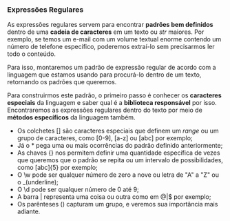 ### Expressões Regulares

As expressões regulares servem para encontrar **padrões bem definidos** dentro de uma **cadeia de caracteres** em um texto ou *str* maiores. Por exemplo, se temos um e-mail com um volume textual enorme contendo um número de telefone específico, poderemos extraí-lo sem precisarmos ler todo o conteúdo.

Para isso, montaremos um padrão de expressão regular de acordo com a linguagem que estamos usando para procurá-lo dentro de um texto, retornando os padrões que queremos.

Para construirmos este padrão, o primeiro passo é conhecer os **caracteres especiais** da linguagem e saber qual é a **biblioteca responsável** por isso. Encontraremos as expressões regulares dentro do texto por meio de **métodos específicos** da linguagem também.

- Os colchetes [] são caracteres especiais que definem um *range* ou um grupo de caracteres, como [0-9], [a-z] ou [abc] por exemplo;
- Já o * pega uma ou mais ocorrências do padrão definido anteriormente;
- As chaves {} nos permitem definir uma quantidade específica de vezes que queremos que o padrão se repita ou um intervalo de possibilidades, como [abc]{5} por exemplo;
- O \w pode ser qualquer número de zero a nove ou letra de "A" a "Z" ou o _(underline);
- O \d pode ser qualquer número de 0 até 9;
- A barra | representa uma coisa ou outra como em @|$ por exemplo;
- Os parênteses () capturam um grupo, e veremos sua importância mais adiante.


